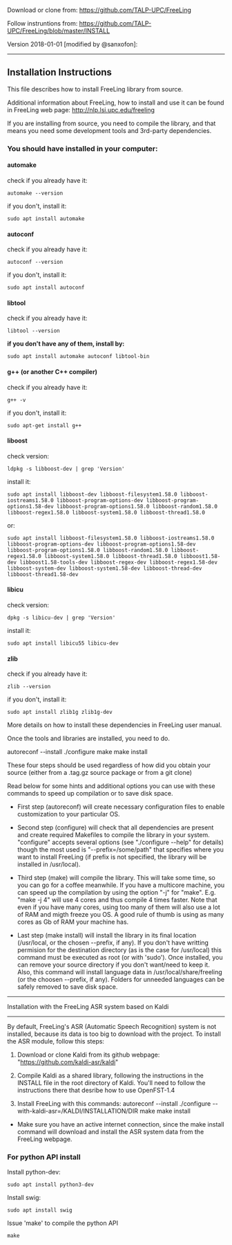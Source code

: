 Download  or clone from:
	https://github.com/TALP-UPC/FreeLing

Follow instruntions from:
	https://github.com/TALP-UPC/FreeLing/blob/master/INSTALL

Version 2018-01-01 [modified by @sanxofon]:

-----------------------------------

## Installation Instructions

This file describes how to install FreeLing library from source.

Additional information about FreeLing, how to install and use it
can be found in FreeLing web page: http://nlp.lsi.upc.edu/freeling


If you are installing from source, you need to compile the library,
and that means you need some development tools and 3rd-party dependencies.

### You should have installed in your computer:

#### automake
 
check if you already have it:
  
  	automake --version

if you don't, install it:

	sudo apt install automake

#### autoconf
 
check if you already have it:
  
  	autoconf --version

if you don't, install it:

	sudo apt install autoconf

#### libtool
 
check if you already have it:
  
  	libtool --version

**if you don't have any of them, install by:**

	sudo apt install automake autoconf libtool-bin

#### g++  (or another C++ compiler)
 
check if you already have it:
  
  	g++ -v

if you don't, install it:

	sudo apt-get install g++

#### liboost
 
check version:
  
  	ldpkg -s libboost-dev | grep 'Version'

install it:

	sudo apt install libboost-dev libboost-filesystem1.58.0 libboost-iostreams1.58.0 libboost-program-options-dev libboost-program-options1.58-dev libboost-program-options1.58.0 libboost-random1.58.0 libboost-regex1.58.0 libboost-system1.58.0 libboost-thread1.58.0

or:

	sudo apt install libboost-filesystem1.58.0 libboost-iostreams1.58.0 libboost-program-options-dev libboost-program-options1.58-dev libboost-program-options1.58.0 libboost-random1.58.0 libboost-regex1.58.0 libboost-system1.58.0 libboost-thread1.58.0 libboost1.58-dev libboost1.58-tools-dev libboost-regex-dev libboost-regex1.58-dev libboost-system-dev libboost-system1.58-dev libboost-thread-dev libboost-thread1.58-dev


#### libicu
 
check version:
  
  	dpkg -s libicu-dev | grep 'Version'

install it:

	sudo apt install libicu55 libicu-dev

#### zlib
 
check if you already have it:
  
  	zlib --version

if you don't, install it:

	sudo apt install zlib1g zlib1g-dev 


More details on how to install these dependencies in FreeLing user manual.

Once the tools and libraries are installed, you need to do.

  autoreconf --install
  ./configure
  make
  make install

These four steps should be used regardless of how did you obtain your source
(either from a .tag.gz source package or from a git clone)

Read below for some hints and additional options you can use with these commands
to speed up compilation or to save disk space.


* First step (autoreconf) will create necessary configuration files to enable
customization to your particular OS.

* Second step (configure) will check that all dependencies are present and
create required Makefiles to compile the library in your system.
  "configure" accepts several options (see "./configure --help" for details)
though the most used is "--prefix=/some/path" that specifies where you want
to install FreeLing (if prefix is not specified, the library will be
installed in /usr/local).

* Third step (make) will compile the library.  This will take some time, so
you can go for a coffee meanwhile.
  If you have a multicore machine, you can speed up the compilation by
using the option "-j" for "make".
  E.g. "make -j 4" will use 4 cores and thus compile 4 times faster.
  Note that even if you have many cores, using too many of them will also
use a lot of RAM and migth freeze you OS. A good rule of thumb is using
as many cores as Gb of RAM your machine has.

* Last step (make install) will install the library in its final location
(/usr/local, or the chosen --prefix, if any).
  If you don't have writting permision for the destination directory (as is
the case for /usr/local) this command must be executed as root (or with 'sudo').
  Once installed, you can remove your source directory if you don't want/need
 to keep it.
  Also, this command will install language data in /usr/local/share/freeling
(or the choosen --prefix, if any). Folders for unneeded languages can be
safely removed to save disk space.

*************************
Installation with the FreeLing ASR system based on Kaldi
*************************

By default, FreeLing's ASR (Automatic Speech Recognition) system is not
installed, because its data is too big to download with the project.
To install the ASR module, follow this steps:

1. Download or clone Kaldi from its github webpage:
  "https://github.com/kaldi-asr/kaldi"

2. Compile Kaldi as a shared library, following the instructions in
  the INSTALL file in the root directory of Kaldi.
   You'll need to follow the instructions there that desribe how to
  use OpenFST-1.4 

3. Install FreeLing with this commands:
  autoreconf --install
  ./configure --with-kaldi-asr=/KALDI/INSTALLATION/DIR
  make
  make install


* Make sure you have an active internet connection, since the make install
command will download and install the ASR system data from the FreeLing webpage.

### For python API install

Install python-dev:

	sudo apt install python3-dev

Install swig:

	sudo apt install swig

Issue 'make' to compile the python API

	make